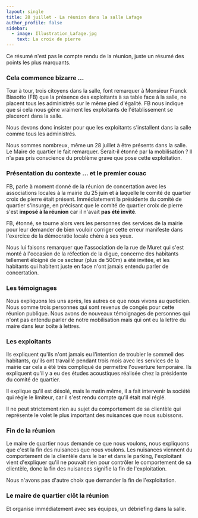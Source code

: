 ```yaml
---
layout: single
title: 28 juillet - La réunion dans la salle Lafage
author_profile: false
sidebar:
  - image: Illustration_Lafage.jpg
    text: La croix de pierre
---
```


Ce résumé n'est pas le compte rendu de la réunion, juste un résumé des points les plus marquants.

### Cela commence bizarre ...

Tour à tour, trois citoyens dans la salle, font remarquer à Monsieur Franck Biasotto (FB) que la présence des exploitants à sa table
face à la salle, ne placent tous les administrés sur le même pied d'égalité. FB nous indique que si cela nous gêne vraiment les
exploitants de l'établissement se placeront dans la salle.

Nous devons donc insister pour que les exploitants s'installent dans la salle comme tous les administrés.

Nous sommes nombreux, même un 28 juillet à être présents dans la salle. Le Maire de quartier le fait remarquer. Serait-il étonné
par la mobilisation ? Il n'a pas pris conscience du problème grave que pose cette exploitation.

### Présentation du contexte ... et le premier couac

FB, parle à moment donné de la réunion de concertation avec les associations locales à la mairie du 25 juin et à
laquelle le comité de quartier croix de pierre était présent. Immédiatement la présidente du comité de quartier s'insurge,
en précisant que le comité de quartier croix de pierre s'est **imposé à la réunion** car il n'avait **pas été invité**.

FB, étonné, se tourne alors vers les personnes des services de la mairie pour leur demander de bien vouloir corriger cette erreur
manifeste dans l'exercice de la démocratie locale chère à ses yeux.

Nous lui faisons remarquer que l'association de la rue de Muret qui s'est monté à l'occasion de la réfection de la digue, concerne
des habitants tellement éloigné de ce secteur (plus de 500m) a été invitée, et les habitants qui habitent juste en face n'ont jamais
entendu parler de concertation.

### Les témoignages

Nous expliquons les uns après, les autres ce que nous vivons au quotidien. Nous somme trois personnes qui sont revenus de congés pour
cette réunion publique. Nous avons de nouveaux témoignages de personnes qui n'ont pas entendu parler de notre mobilisation mais qui ont eu
la lettre du maire dans leur boîte à lettres.

### Les exploitants

Ils expliquent qu'ils n'ont jamais eu l'intention de troubler le sommeil des habitants, qu'ils ont travaillé pendant trois mois avec les services
de la mairie car cela a été très compliqué de permettre l'ouverture temporaire. Ils expliquent qu'il y a eu des études acoustiques
réalisée chez la présidente du comité de quartier.

Il explique qu'il est désolé, mais le matin même, il a fait intervenir la société qui règle le limiteur, car il s'est rendu compte
qu'il était mal réglé.

Il ne peut strictement rien au sujet du comportement de sa clientèle qui représente le volet le plus important des nuisances que
nous subissons.

### Fin de la réunion

Le maire de quartier nous demande ce que nous voulons, nous expliquons que c'est la fin des nuisances que nous voulons. Les nuisances
viennent du comportement de la clientèle dans le bar et dans le parking, l'exploitant vient d'expliquer qu'il ne pouvait
rien pour contrôler le comportement de sa clientèle, donc la fin des nuisances signifie la fin de l'exploitation.

Nous n'avons pas d'autre choix que demander la fin de l'exploitation.

### Le maire de quartier clôt la réunion

Et organise immédiatement avec ses équipes, un débriefing dans la salle.
